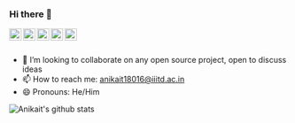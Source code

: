 ### Hi there 👋

<a href="https://twitter.com/AnikaitSahota">
  <img align="left" alt="Anikait's Twitter" width="22px" src="https://cdn.jsdelivr.net/npm/simple-icons@v3/icons/twitter.svg" />
</a>
<a href="https://linkedin.com/in/AnikaitSahota">
  <img align="left" alt="Anikait's Linkdein" width="22px" src="https://cdn.jsdelivr.net/npm/simple-icons@v3/icons/linkedin.svg" />
</a>
<a href="https://github.com/AnikaitSahota">
  <img align="left" alt="Anikait's Github" width="22px" src="https://cdn.jsdelivr.net/npm/simple-icons@v3/icons/github.svg" />
</a>
<a href="https://t.me/Anikait_Sahota">
  <img align="left" alt="Anikait's Telegram" width="22px" src="https://cdn.jsdelivr.net/npm/simple-icons@v3/icons/telegram.svg" />
</a>
<a href="https://www.instagram.com/anikait.sahota/">
  <img align="left" alt="Anikait's Instagram" width="22px" src="https://cdn.jsdelivr.net/npm/simple-icons@v3/icons/instagram.svg" />
</a>

<!-- <img src="https://img.icons8.com/wired/64/000000/github.png"/> -->
<br>
<br>

- 👯 I’m looking to collaborate on any open source project, open to discuss ideas
- 📫 How to reach me: anikait18016@iiitd.ac.in
- 😄 Pronouns: He/Him

![Anikait's github stats](https://github-readme-stats.vercel.app/api?username=anikaitsahota&theme=radical)

<!--
**AnikaitSahota/AnikaitSahota** is a ✨ _special_ ✨ repository because its `README.md` (this file) appears on your GitHub profile.

Here are some ideas to get you started:

- 🔭 I’m currently working on ...
- 🌱 I’m currently learning ...
- 👯 I’m looking to collaborate on ...
- 🤔 I’m looking for help with ...
- 💬 Ask me about ...
- 📫 How to reach me: ...
- 😄 Pronouns: ...
- ⚡ Fun fact: ...
-->
